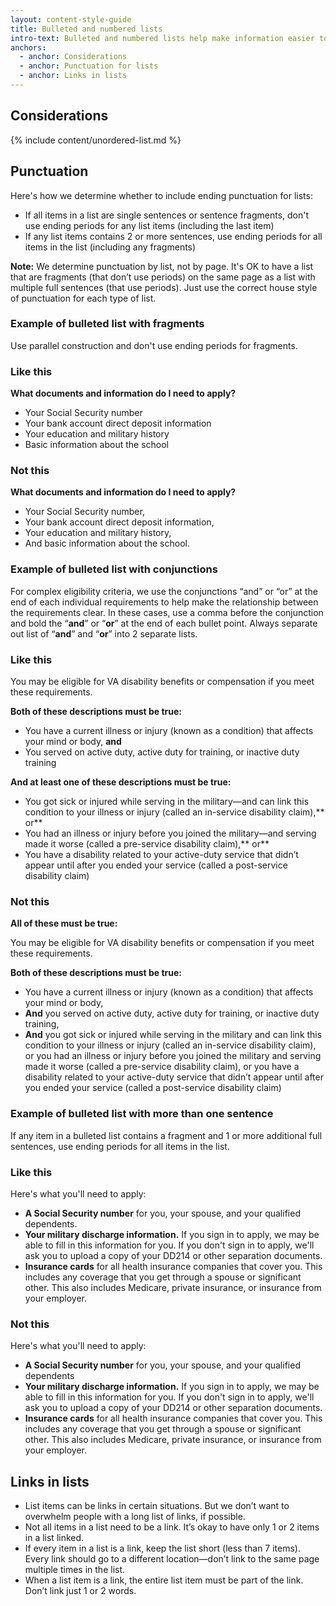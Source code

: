 ```yaml
---
layout: content-style-guide
title: Bulleted and numbered lists
intro-text: Bulleted and numbered lists help make information easier to scan and understand. If a sentence contains more than 3 items or ideas, we recommend breaking the sentence up into a list. These guidelines also apply to content for checkboxes and radio buttons in forms.
anchors:
  - anchor: Considerations
  - anchor: Punctuation for lists
  - anchor: Links in lists
---
```


## Considerations

{% include content/unordered-list.md %}

## Punctuation

Here's how we determine whether to include ending punctuation for lists:

* If all items in a list are single sentences or sentence fragments, don't use ending periods for any list items (including the last item)
* If any list items contains 2 or more sentences, use ending periods for all items in the list (including any fragments)

**Note:** We determine punctuation by list, not by page. It's OK to have a list that are fragments (that don’t use periods) on the same page as a list with multiple full sentences (that use periods). Just use the correct house style of punctuation for each type of list.

### Example of bulleted list with fragments

Use parallel construction and don't use ending periods for fragments.

<div class="do-dont">
<div class="do-dont__do">
<h3 class="do-dont__heading">Like this</h3>
<div class="do-dont__content" markdown="1"> 
  
__What documents and information do I need to apply?__

- Your Social Security number
- Your bank account direct deposit information
- Your education and military history
- Basic information about the school
</div>
</div>

<div class="do-dont__dont">
<h3 class="do-dont__heading">Not this</h3>
<div class="do-dont__content" markdown="1">

__What documents and information do I need to apply?__

- Your Social Security number,
- Your bank account direct deposit information,
- Your education and military history,
- And basic information about the school.

</div>
</div>
</div>

### Example of bulleted list with conjunctions

For complex eligibility criteria, we use the conjunctions “and” or “or” at the end of each individual requirements to help make the relationship between the requirements clear. In these cases, use a comma before the conjunction and bold the “**and**” or “**or**” at the end of each bullet point. Always separate out list of “**and**” and “**or**” into 2 separate lists.

<div class="do-dont">
<div class="do-dont__do">
<h3 class="do-dont__heading">Like this</h3>
<div class="do-dont__content" markdown="1">
  
You may be eligible for VA disability benefits or compensation if you meet these requirements.

__Both of these descriptions must be true:__

- You have a current illness or injury (known as a condition) that affects your mind or body, **and**
- You served on active duty, active duty for training, or inactive duty training

__And at least one of these descriptions must be true:__

- You got sick or injured while serving in the military—and can link this condition to your illness or injury (called an in-service disability claim),** or**
- You had an illness or injury before you joined the military—and serving made it worse (called a pre-service disability claim),** or**
- You have a disability related to your active-duty service that didn’t appear until after you ended your service (called a post-service disability claim)

</div>
</div>

<div class="do-dont__dont">
<h3 class="do-dont__heading">Not this</h3>
<div class="do-dont__content" markdown="1">

__All of these must be true:__

You may be eligible for VA disability benefits or compensation if you meet these requirements.

__Both of these descriptions must be true:__

- You have a current illness or injury (known as a condition) that affects your mind or body, 
- **And** you served on active duty, active duty for training, or inactive duty training,
- **And** you got sick or injured while serving in the military and can link this condition to your illness or injury (called an in-service disability claim), or you had an illness or injury before you joined the military and serving made it worse (called a pre-service disability claim), or you have a disability related to your active-duty service that didn’t appear until after you ended your service (called a post-service disability claim)

</div>
</div>

</div>

### Example of bulleted list with more than one sentence

If any item in a bulleted list contains a fragment and 1 or more additional full sentences, use ending periods for all items in the list. 

<div class="do-dont">
<div class="do-dont__do">
<h3 class="do-dont__heading">Like this</h3>
<div class="do-dont__content" markdown="1">
  
Here's what you'll need to apply:

* **A Social Security number** for you, your spouse, and your qualified dependents. 
* **Your military discharge information.** If you sign in to apply, we may be able to fill in this information for you. If you don't sign in to apply, we'll ask you to upload a copy of your DD214 or other separation documents.
* **Insurance cards** for all health insurance companies that cover you. This includes any coverage that you get through a spouse or significant other. This also includes Medicare, private insurance, or insurance from your employer.

</div>
</div>

<div class="do-dont__dont">
<h3 class="do-dont__heading">Not this</h3>
<div class="do-dont__content" markdown="1">

Here's what you'll need to apply:

- **A Social Security number** for you, your spouse, and your qualified dependents
- **Your military discharge information.** If you sign in to apply, we may be able to fill in this information for you. If you don't sign in to apply, we'll ask you to upload a copy of your DD214 or other separation documents.
- **Insurance cards** for all health insurance companies that cover you. This includes any coverage that you get through a spouse or significant other. This also includes Medicare, private insurance, or insurance from your employer.

</div>
</div>
</div>

## Links in lists

-	List items can be links in certain situations. But we don’t want to overwhelm people with a long list of links, if possible.
-	Not all items in a list need to be a link. It’s okay to have only 1 or 2 items in a list linked.
-	If every item in a list is a link, keep the list short (less than 7 items). Every link should go to a different location—don’t link to the same page multiple times in the list.
-	When a list item is a link, the entire list item must be part of the link. Don’t link just 1 or 2 words.

